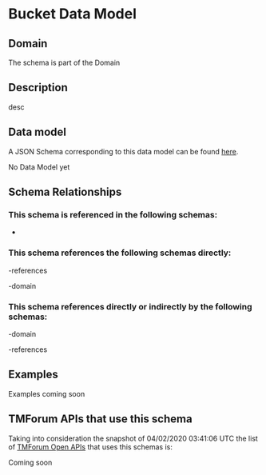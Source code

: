 # Bucket Data Model

## Domain

The  schema is part of the  Domain

## Description

desc

## Data model

A JSON Schema corresponding to this data model can be found
[here](https://github.com/tmforum-rand/schemas/blob/candidates/Customer/Bucket.schema.json).

No Data Model yet

## Schema Relationships

### This schema is referenced in the following schemas:

-

### This schema references the following schemas directly:

-references

-domain

### This schema references directly or indirectly by the following schemas:

-domain

-references



## Examples

Examples coming soon

## TMForum APIs that use this schema

Taking into consideration the snapshot of 04/02/2020 03:41:06 UTC the list of [TMForum Open APIs](https://www.tmforum.org/open-apis/) that uses this schemas is:

Coming soon